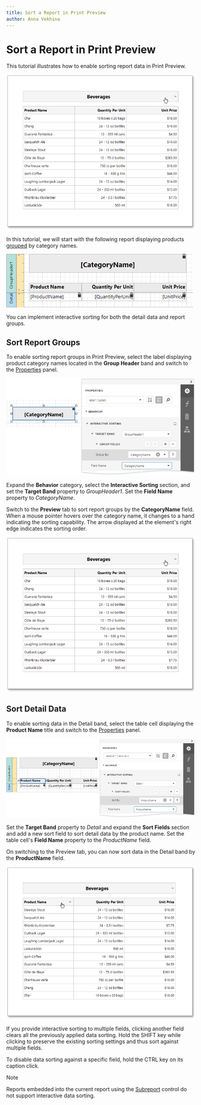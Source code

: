 ```yaml
---
title: Sort a Report in Print Preview
author: Anna Vekhina
---
```

# Sort a Report in Print Preview

This tutorial illustrates how to enable sorting report data in Print Preview.

![](../../../images/eurd-web-interactive-sorting-groups-result.png)

In this tutorial, we will start with the following report displaying products [grouped](..\shape-report-data\group-and-sort-data\group-data.md) by category names.

![](../../../images/eurd-web-interactive-sorting-starting.png)

You can implement interactive sorting for both the detail data and report groups.

## Sort Report Groups
To enable sorting report groups in Print Preview, select the label displaying product category names located in the **Group Header** band and switch to the [Properties](..\report-designer-tools\ui-panels\properties-panel.md) panel.

![](../../../images/eurd-web-interactive-sorting-for-groups.png)

Expand the **Behavior** category, select the **Interactive Sorting** section, and set the **Target Band** property to *GroupHeader1*. Set the **Field Name** property to *CategoryName*.

Switch to the **Preview** tab to sort report groups by the **CategoryName** field. When a mouse pointer hovers over the category name, it changes to a hand indicating the sorting capability. The arrow displayed at the element's right edge indicates the sorting order.

![](../../../images/eurd-web-interactive-sorting-groups-result.png)

## Sort Detail Data
To enable sorting data in the Detail band, select the table cell displaying the **Product Name** title and switch to the [Properties](..\report-designer-tools\ui-panels\properties-panel.md) panel.

![](../../../images/eurd-web-interactive-sorting-detail.png)

Set the **Target Band** property to *Detail* and expand the **Sort Fields** section and add a new sort field to sort detail data by the product name. Set the table cell's **Field Name** property to the _ProductName_ field.

On switching to the Preview tab, you can now sort data in the Detail band by the **ProductName** field.

![](../../../images/eurd-web-interactive-sorting-detail-result.png)

If you provide interactive sorting to multiple fields, clicking another field clears all the previously applied data sorting. Hold the SHIFT key while clicking to preserve the existing sorting settings and thus sort against multiple fields.

To disable data sorting against a specific field, hold the CTRL key on its caption click.

> [!NOTE]
> Reports embedded into the current report using the [Subreport](..\use-report-elements\use-basic-report-controls\subreport.md) control do not support interactive data sorting.